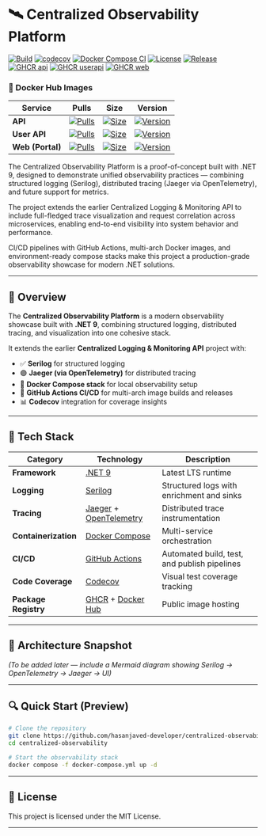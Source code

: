 # 🛰️ Centralized Observability Platform

[![Build](https://github.com/hasanjaved-developer/CentralizedObservability/actions/workflows/dotnet-tests.yml/badge.svg?branch=master)](https://github.com/hasanjaved-developer/CentralizedObservability/actions/workflows/dotnet-tests.yml)
[![codecov](https://codecov.io/gh/hasanjaved-developer/CentralizedObservability/branch/master/graph/badge.svg)](https://codecov.io/gh/hasanjaved-developer/CentralizedObservability)
[![Docker Compose CI](https://github.com/hasanjaved-developer/CentralizedObservability/actions/workflows/docker-compose-ci.yml/badge.svg)](https://github.com/<OWNER>/<REPO>/actions/workflows/docker-compose-ci.yml)
[![License](https://img.shields.io/github/license/hasanjaved-developer/CentralizedObservability)](LICENSE.txt)
[![Release](https://img.shields.io/github/v/tag/hasanjaved-developer/CentralizedObservability?label=release&sort=semver)](https://github.com/hasanjaved-developer/CentralizedObservability/tags)
[![GHCR api](https://img.shields.io/badge/ghcr.io-centralized--logging%2Fapi-blue?logo=github)](https://ghcr.io/hasanjaved-developer/centralized-observability/api)
[![GHCR userapi](https://img.shields.io/badge/ghcr.io-centralized--logging%2Fuserapi-blue?logo=github)](https://ghcr.io/hasanjaved-developer/centralized-observability/userapi)
[![GHCR web](https://img.shields.io/badge/ghcr.io-centralized--logging%2Fweb-blue?logo=github)](https://ghcr.io/hasanjaved-developer/centralized-observability/web)

### 🐳 Docker Hub Images

| Service | Pulls | Size | Version |
|----------|-------|------|----------|
| **API** | [![Pulls](https://img.shields.io/docker/pulls/hasanjaveddeveloper/centralized-observability-api)](https://hub.docker.com/r/hasanjaveddeveloper/centralized-observability-api) | [![Size](https://img.shields.io/docker/image-size/hasanjaveddeveloper/centralized-observability-api/latest)](https://hub.docker.com/r/hasanjaveddeveloper/centralized-observability-api/tags) | [![Version](https://img.shields.io/docker/v/hasanjaveddeveloper/centralized-observability-api?sort=semver)](https://hub.docker.com/r/hasanjaveddeveloper/centralized-observability-api/tags) |
| **User API** | [![Pulls](https://img.shields.io/docker/pulls/hasanjaveddeveloper/centralized-observability-userapi)](https://hub.docker.com/r/hasanjaveddeveloper/centralized-observability-userapi) | [![Size](https://img.shields.io/docker/image-size/hasanjaveddeveloper/centralized-observability-userapi/latest)](https://hub.docker.com/r/hasanjaveddeveloper/centralized-observability-userapi/tags) | [![Version](https://img.shields.io/docker/v/hasanjaveddeveloper/centralized-observability-userapi?sort=semver)](https://hub.docker.com/r/hasanjaveddeveloper/centralized-observability-userapi/tags) |
| **Web (Portal)** | [![Pulls](https://img.shields.io/docker/pulls/hasanjaveddeveloper/centralized-observability-web)](https://hub.docker.com/r/hasanjaveddeveloper/centralized-observability-web) | [![Size](https://img.shields.io/docker/image-size/hasanjaveddeveloper/centralized-observability-web/latest)](https://hub.docker.com/r/hasanjaveddeveloper/centralized-observability-web/tags) | [![Version](https://img.shields.io/docker/v/hasanjaveddeveloper/centralized-observability-web?sort=semver)](https://hub.docker.com/r/hasanjaveddeveloper/centralized-observability-web/tags) |

The Centralized Observability Platform is a proof-of-concept built with .NET 9, designed to demonstrate unified observability practices — combining structured logging (Serilog), distributed tracing (Jaeger via OpenTelemetry), and future support for metrics.

The project extends the earlier Centralized Logging & Monitoring API to include full-fledged trace visualization and request correlation across microservices, enabling end-to-end visibility into system behavior and performance.

CI/CD pipelines with GitHub Actions, multi-arch Docker images, and environment-ready compose stacks make this project a production-grade observability showcase for modern .NET solutions.

---

## 🧭 Overview

The **Centralized Observability Platform** is a modern observability showcase built with **.NET 9**, combining structured logging, distributed tracing, and visualization into one cohesive stack.

It extends the earlier **Centralized Logging & Monitoring API** project with:
- ✅ **Serilog** for structured logging  
- 🟣 **Jaeger (via OpenTelemetry)** for distributed tracing  
- 🧩 **Docker Compose stack** for local observability setup  
- 🚀 **GitHub Actions CI/CD** for multi-arch image builds and releases  
- 📊 **Codecov** integration for coverage insights  

---

## 🧱 Tech Stack

| Category | Technology | Description |
|-----------|-------------|-------------|
| **Framework** | [.NET 9](https://dotnet.microsoft.com/) | Latest LTS runtime |
| **Logging** | [Serilog](https://serilog.net/) | Structured logs with enrichment and sinks |
| **Tracing** | [Jaeger](https://www.jaegertracing.io/) + [OpenTelemetry](https://opentelemetry.io/) | Distributed trace instrumentation |
| **Containerization** | [Docker Compose](https://docs.docker.com/compose/) | Multi-service orchestration |
| **CI/CD** | [GitHub Actions](https://github.com/features/actions) | Automated build, test, and publish pipelines |
| **Code Coverage** | [Codecov](https://about.codecov.io/) | Visual test coverage tracking |
| **Package Registry** | [GHCR](https://ghcr.io) + [Docker Hub](https://hub.docker.com/) | Public image hosting |

---

## 🧩 Architecture Snapshot
*(To be added later — include a Mermaid diagram showing Serilog → OpenTelemetry → Jaeger → UI)*

---

## 🔍 Quick Start (Preview)

```bash
# Clone the repository
git clone https://github.com/hasanjaved-developer/centralized-observability.git
cd centralized-observability

# Start the observability stack
docker compose -f docker-compose.yml up -d
```
---

## 📜 License

This project is licensed under the MIT License.

---
